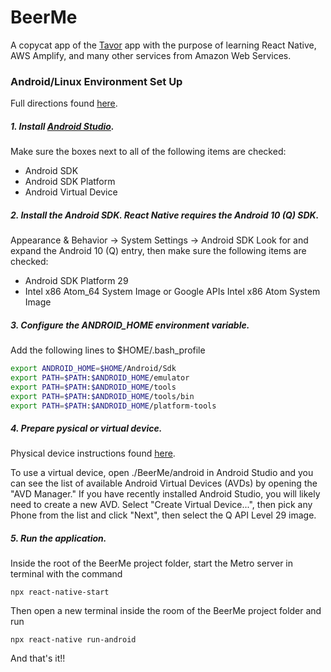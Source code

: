 # BeerMe
A copycat app of the [Tavor](https://www.tavour.com/2) app with the purpose of learning React Native, AWS Amplify, and many other services from Amazon Web Services.

### Android/Linux Environment Set Up

Full directions found [here](https://reactnative.dev/docs/environment-setup).

##### 1. Install [Android Studio](https://developer.android.com/studio/index.html).
Make sure the boxes next to all of the following items are checked:
- Android SDK
- Android SDK Platform
- Android Virtual Device

##### 2. Install the Android SDK. React Native requires the Android 10 (Q) SDK.
Appearance & Behavior → System Settings → Android SDK
Look for and expand the Android 10 (Q) entry, then make sure the following items are checked:

- Android SDK Platform 29
- Intel x86 Atom_64 System Image or Google APIs Intel x86 Atom System Image

##### 3. Configure the ANDROID_HOME environment variable.
Add the following lines to $HOME/.bash_profile
```sh
export ANDROID_HOME=$HOME/Android/Sdk
export PATH=$PATH:$ANDROID_HOME/emulator
export PATH=$PATH:$ANDROID_HOME/tools
export PATH=$PATH:$ANDROID_HOME/tools/bin
export PATH=$PATH:$ANDROID_HOME/platform-tools
```
##### 4. Prepare pysical or virtual device.
Physical device instructions found [here](https://reactnative.dev/docs/running-on-device). 

To use a virtual device, open ./BeerMe/android in Android Studio and you can see the list of available Android Virtual Devices (AVDs) by opening the "AVD Manager." If you have recently installed Android Studio, you will likely need to create a new AVD. Select "Create Virtual Device...", then pick any Phone from the list and click "Next", then select the Q API Level 29 image.

##### 5. Run the application.
Inside the root of the BeerMe project folder, start the Metro server in terminal with the command
```
npx react-native-start
```
Then open a new terminal inside the room of the BeerMe project folder and run
```
npx react-native run-android
```
And that's it!!
